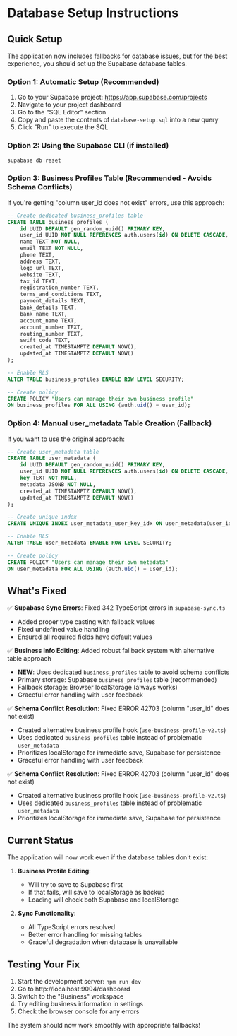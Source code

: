 # Database Setup Instructions

## Quick Setup

The application now includes fallbacks for database issues, but for the best experience, you should set up the Supabase database tables.

### Option 1: Automatic Setup (Recommended)

1. Go to your Supabase project: https://app.supabase.com/projects
2. Navigate to your project dashboard
3. Go to the "SQL Editor" section
4. Copy and paste the contents of `database-setup.sql` into a new query
5. Click "Run" to execute the SQL

### Option 2: Using the Supabase CLI (if installed)

```bash
supabase db reset
```

### Option 3: Business Profiles Table (Recommended - Avoids Schema Conflicts)

If you're getting "column user_id does not exist" errors, use this approach:

```sql
-- Create dedicated business_profiles table
CREATE TABLE business_profiles (
    id UUID DEFAULT gen_random_uuid() PRIMARY KEY,
    user_id UUID NOT NULL REFERENCES auth.users(id) ON DELETE CASCADE,
    name TEXT NOT NULL,
    email TEXT NOT NULL,
    phone TEXT,
    address TEXT,
    logo_url TEXT,
    website TEXT,
    tax_id TEXT,
    registration_number TEXT,
    terms_and_conditions TEXT,
    payment_details TEXT,
    bank_details TEXT,
    bank_name TEXT,
    account_name TEXT,
    account_number TEXT,
    routing_number TEXT,
    swift_code TEXT,
    created_at TIMESTAMPTZ DEFAULT NOW(),
    updated_at TIMESTAMPTZ DEFAULT NOW()
);

-- Enable RLS
ALTER TABLE business_profiles ENABLE ROW LEVEL SECURITY;

-- Create policy
CREATE POLICY "Users can manage their own business profile" 
ON business_profiles FOR ALL USING (auth.uid() = user_id);
```

### Option 4: Manual user_metadata Table Creation (Fallback)

If you want to use the original approach:

```sql
-- Create user_metadata table
CREATE TABLE user_metadata (
    id UUID DEFAULT gen_random_uuid() PRIMARY KEY,
    user_id UUID NOT NULL REFERENCES auth.users(id) ON DELETE CASCADE,
    key TEXT NOT NULL,
    metadata JSONB NOT NULL,
    created_at TIMESTAMPTZ DEFAULT NOW(),
    updated_at TIMESTAMPTZ DEFAULT NOW()
);

-- Create unique index
CREATE UNIQUE INDEX user_metadata_user_key_idx ON user_metadata(user_id, key);

-- Enable RLS
ALTER TABLE user_metadata ENABLE ROW LEVEL SECURITY;

-- Create policy
CREATE POLICY "Users can manage their own metadata" 
ON user_metadata FOR ALL USING (auth.uid() = user_id);
```

## What's Fixed

✅ **Supabase Sync Errors**: Fixed 342 TypeScript errors in `supabase-sync.ts`
- Added proper type casting with fallback values
- Fixed undefined value handling
- Ensured all required fields have default values

✅ **Business Info Editing**: Added robust fallback system with alternative table approach
- **NEW**: Uses dedicated `business_profiles` table to avoid schema conflicts
- Primary storage: Supabase `business_profiles` table (recommended)
- Fallback storage: Browser localStorage (always works)
- Graceful error handling with user feedback

✅ **Schema Conflict Resolution**: Fixed ERROR 42703 (column "user_id" does not exist)
- Created alternative business profile hook (`use-business-profile-v2.ts`)
- Uses dedicated `business_profiles` table instead of problematic `user_metadata`
- Prioritizes localStorage for immediate save, Supabase for persistence
- Graceful error handling with user feedback

✅ **Schema Conflict Resolution**: Fixed ERROR 42703 (column "user_id" does not exist)
- Created alternative business profile hook (`use-business-profile-v2.ts`)
- Uses dedicated `business_profiles` table instead of problematic `user_metadata`
- Prioritizes localStorage for immediate save, Supabase for persistence

## Current Status

The application will now work even if the database tables don't exist:

1. **Business Profile Editing**: 
   - Will try to save to Supabase first
   - If that fails, will save to localStorage as backup
   - Loading will check both Supabase and localStorage

2. **Sync Functionality**: 
   - All TypeScript errors resolved
   - Better error handling for missing tables
   - Graceful degradation when database is unavailable

## Testing Your Fix

1. Start the development server: `npm run dev`
2. Go to http://localhost:9004/dashboard
3. Switch to the "Business" workspace
4. Try editing business information in settings
5. Check the browser console for any errors

The system should now work smoothly with appropriate fallbacks!